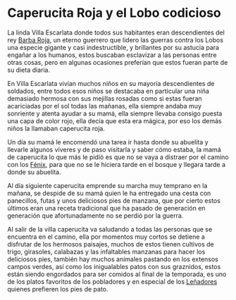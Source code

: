 # Caperucita Roja y el Lobo codicioso

La linda Villa Escarlata donde todos sus habitantes eran descendientes del rey [Barba Roja](./carualest/barba-roja.md), un eterno guerrero que lidero las guerras contra los Lobos una especie gigante y casi indestructible, y brillantes por su astucia para engañar a los humanos, estos buscaban esclavizar a las personas entre otras cosas, pero en algunas ocasiones preferían que estos fueran parte de su dieta diaria.

En Villa Escarlata vivían muchos niños en su mayoría descendientes de soldados, entre todos esos niños se destacaba en particular una niña demasiado hermosa con sus mejillas rosadas como si estas fueran acariciadas por el sol todas las mañanas, ella siempre andaba muy sonriente y atenta ayudar a su mamá, ella siempre llevaba consigo puesta una capa de color rojo, ella decía que esta era mágica, por eso los demás niños la llamaban caperucita roja.  

Un día su mamá le encomendó una tarea ir hasta donde su abuelita y llevarle algunos víveres y de paso visitarla y saber cómo estaba, la mamá de caperucita lo que más le pidió es que no se vaya a distraer por el camino con los [Fénix](./carualest/Fenix.md), para que no se le hiciera tarde en el bosque y llegara tarde a donde su abuelita.

Al día siguiente caperucita emprende su marcha muy temprano en la mañana, se despide de su mamá quien le ha entregado una cesta con panecillos, futas y unos deliciosos pies de manzana, que por cierto estos últimos eran una receta tradicional que ha pasado de generación en generación que afortunadamente no se perdió por la guerra.

Al salir de la villa caperucita va saludando a todas las personas que se encuentra en el camino, ella por momentos muy cortos se detiene a disfrutar de los hermosos paisajes, muchos de estos tienen cultivos de trigo, girasoles, calabazas y las infaltables manzanas para hacer los deliciosos pies, también hay muchos animales pastando en los extensos campos verdes, así como los inigualables patos con sus graznidos, estos están siendo engordados para ser comidos al final de la temporada, es uno de los platos favoritos  de los pobladores y en especial de los [Leñadores](./carualest/Leñadores.md) quienes prefieren los pies de pato.
